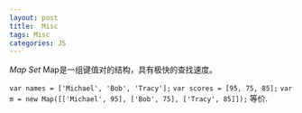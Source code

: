 ```yaml
---
layout: post
title:  Misc
tags: Misc
categories: JS
---
```



*Map Set*
Map是一组键值对的结构，具有极快的查找速度。


`var names = ['Michael', 'Bob', 'Tracy'];`
`var scores = [95, 75, 85];`
`var m = new Map([['Michael', 95], ['Bob', 75], ['Tracy', 85]]);`
等价.



